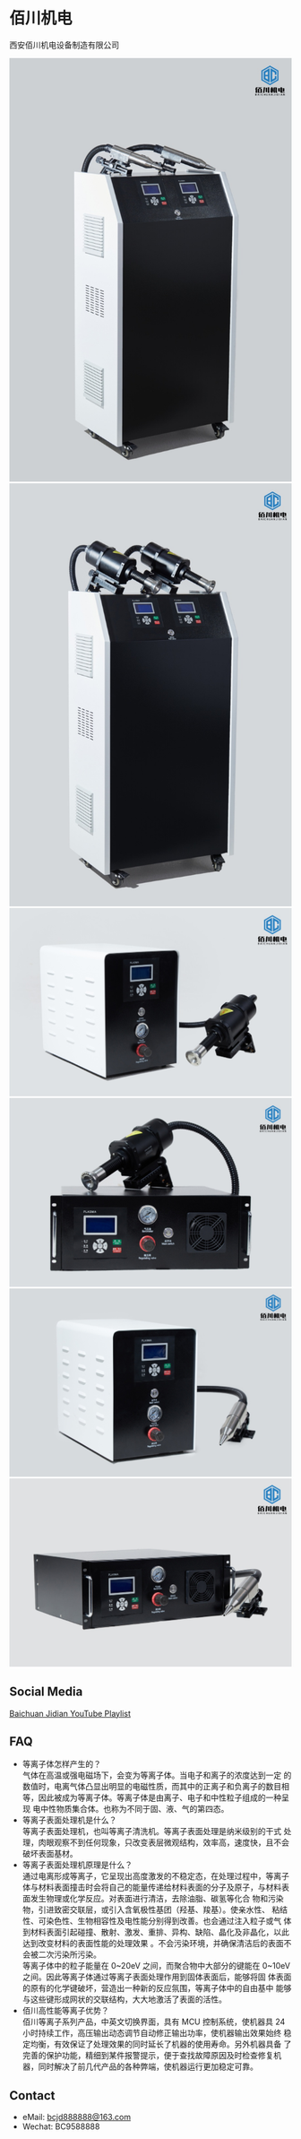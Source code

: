 # 佰川机电

西安佰川机电设备制造有限公司

![image](./Unnamed%20file.png)
![image](./Unnamed%20file%202.png)
![image](./Unnamed%20file%203.png)
![image](./Unnamed%20file%204.png)
![image](./Unnamed%20file%205.png)
![image](./Unnamed%20file%206.png)

## Social Media
[Baichuan Jidian YouTube Playlist](https://youtube.com/playlist?list=PL4Uv8oyeLuSz3u2D1J1Rg3b0CAe2IWvd5)

## FAQ

* 等离子体怎样产生的？  
  气体在高温或强电磁场下，会变为等离子体。当电子和离子的浓度达到一定 的数值时，电离气体凸显出明显的电磁性质，而其中的正离子和负离子的数目相 等，因此被成为等离子体。等离子体是由离子、电子和中性粒子组成的一种呈现 电中性物质集合体。也称为不同于固、液、气的第四态。
* 等离子表面处理机是什么？  
  等离子表面处理机，也叫等离子清洗机。等离子表面处理是纳米级别的干式 处理，肉眼观察不到任何现象，只改变表层微观结构，效率高，速度快，且不会 破坏表面基材。
* 等离子表面处理机原理是什么？  
  通过电离形成等离子，它呈现出高度激发的不稳定态，在处理过程中，等离子体与材料表面撞击时会将自己的能量传递给材料表面的分子及原子，与材料表面发生物理或化学反应。对表面进行清洁，去除油脂、碳氢等化合 物和污染物，引进致密交联层，或引入含氧极性基团（羟基、羧基）。使亲水性、 粘结性、可染色性、生物相容性及电性能分别得到改善。也会通过注入粒子或气 体到材料表面引起碰撞、散射、激发、重排、异构、缺陷、晶化及非晶化，以此 达到改变材料的表面性能的处理效果 。不会污染环境，并确保清洁后的表面不会被二次污染所污染。  
  等离子体中的粒子能量在 0\~20eV 之间，而聚合物中大部分的键能在 0\~10eV 之间。因此等离子体通过等离子表面处理作用到固体表面后，能够将固 体表面的原有的化学键破坏，营造出一种新的反应氛围，等离子体中的自由基中 能够与这些键形成网状的交联结构，大大地激活了表面的活性。
* 佰川高性能等离子优势？  
  佰川等离子系列产品，中英文切换界面，具有 MCU 控制系统，使机器具 24 小时持续工作，高压输出动态调节自动修正输出功率，使机器输出效果始终 稳定均衡，有效保证了处理效果的同时延长了机器的使用寿命。另外机器具备 了完善的保护功能，精细到某件报警提示，便于查找故障原因及时检查修复机 器，同时解决了前几代产品的各种弊端，使机器运行更加稳定可靠。
## Contact
* eMail: bcjd888888@163.com
* Wechat: BC9588888
